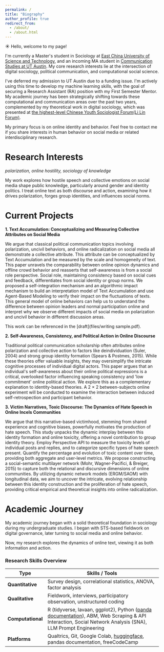 ```yaml
---
permalink: /
title: "Biography"
author_profile: true
redirect_from: 
  - /about/
  - /about.html
---
```


☀️ Hello, welcome to my page!

I'm currently a Master's student in Sociology at [East China University of Science and Technology](https://www.ecust.edu.cn/), and an incoming MA student in [Communication Studies at UT Austin](https://commstudies.utexas.edu/). My core research interests lie at the intersection of digital sociology, political communication, and computational social science.

I've deferred my admission to UT Austin due to a funding issue. I'm actively using this time to develop my machine learning skills, with the goal of securing a Research Assistant (RA) position with my First Semester Mentor. My academic journey has been strategically shifting towards these computational and communication areas over the past two years, complemented by my theoretical work in digital sociology, which was presented at [the highest-level Chinese Youth Sociologist Forum(Li Lin Forum)](https://mp.weixin.qq.com/s/kBLveoJwuFgBhBEmFrOMxQ).

My primary focus is on online identity and behavior. Feel free to contact me if you share interests in human behavior on social media or related interdisciplinary research.


Research Interests
======
*polarization, online hostility, sociology of knowledge*

My work explores how hostile speech and collective emotions on social media shape public knowledge, particularly around gender and identity politics. I treat online text as both discourse and action, examining how it drives polarization, forges group identities, and influences social norms.


Current Projects
======

**1. Text Accumulation: Conceptualizing and Measuring Collective Attributes on Social Media**

We argue that classical political communication topics involving polarization, uncivil behaviors, and online radicalization on social media all demonstrate a collective attribute.
This attribute can be conceptualized by Text Accumulation and be measured by the scale and homogeneity of text. This paper unravels the comparability between online opinion dynamics and offline crowd behavior and reasserts that self-awareness is from a social role perspective. Social role, maintaining consistency based on social cues and feedback, differentiates from social identity or group norms. We proposed a self-integration mechanism and an algorithmic impact
mechanism to build an interpretation model of Text Accumulation and use Agent-Based Modeling to verify their impact on the fluctuations of texts. This general model of online behaviors can help us to understand the difference between opinion leaders and normal participation online and interpret why we observe different impacts of social media on polarization and uncivil behavior in different discussion areas.

This work can be referenced in the [draft](files/writing sample.pdf). 


**2. Self-Awareness, Consistency, and Political Action in Online Discourse**

Traditional political communication scholarship often attributes online polarization and collective action to factors like deindividuation (Suler, 2004) and strong group identity formation (Spears & Postmes, 2015). While these theories offer valuable insights, they may oversimplify the intricate cognitive processes of individual digital actors. 
This paper argues that an individual's self-awareness about their online political expressions is a critical, overlooked factor influencing speaking consistency and 'low commitment' online political action. We explore this as a complementary explanation to identity-based theories.
A 2 × 2 between-subjects online experiment will be conducted to examine the interaction between induced self-retrospection and participant behavior.


**3. Victim Narratives, Toxic Discourse: The Dynamics of Hate Speech in Online Incels Communities**

We argue that this narrative-based victimhood, stemming from shared experience and cognitive biases, powerfully motivates the production of hate speech. This study unpacks the dynamic interplay between this identity formation and online toxicity, offering a novel contribution to group identity theory.
Employ Perspective API to measure the toxicity levels of individual posts and replies, and to categorize specific types of hate speech present. Quantify the percentage and evolution of toxic content over time, providing both aggregate and user-level metrics.
We propose constructing a social-semantic multilayer network (Mohr, Wagner-Pacifici, & Breiger, 2015) to capture both the relational and discursive dimensions of online communities. By utilizing dynamic network models (ERGM/SAOM) with longitudinal data, we aim to uncover the intricate, evolving relationship between this identity construction and the proliferation of hate speech, providing critical empirical and theoretical insights into online radicalization.


Academic Journey
======

My academic journey began with a solid theoretical foundation in sociology during my undergraduate studies. I began with STS-based fieldwork on digital governance, later turning to social media and online behavior. 

Now, my research explores the dynamics of online text, viewing it as both information and action.


### Research Skills Overview

| Type           | Skills / Tools                                                                 |
|----------------|---------------------------------------------------------------------------------|
| **Quantitative** | Survey design, correlational statistics, ANOVA, factor analysis                |
| **Qualitative**  | Fieldwork, interviews, participatory observation, unstructured coding         |
| **Computational**| R (tidyverse, lavaan, ggplot2), Python ([panda documentation](https://pandas.pydata.org/docs/)), ABM, Web Scraping & API Interaction, Social Network Analysis (SNA), LLM Prompt Engineering |
| **Platforms**    | Qualtrics, Git, Google Colab, [huggingface](https://huggingface.co/), pandas documentation, freeCodeCamp |




